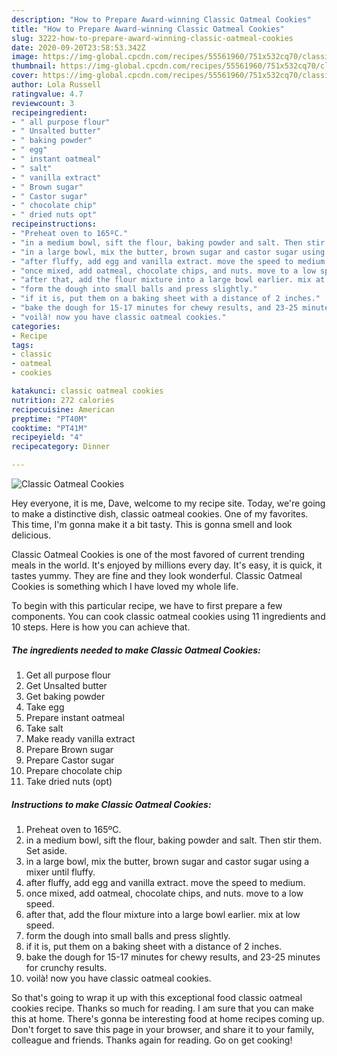 ```yaml
---
description: "How to Prepare Award-winning Classic Oatmeal Cookies"
title: "How to Prepare Award-winning Classic Oatmeal Cookies"
slug: 3222-how-to-prepare-award-winning-classic-oatmeal-cookies
date: 2020-09-20T23:58:53.342Z
image: https://img-global.cpcdn.com/recipes/55561960/751x532cq70/classic-oatmeal-cookies-recipe-main-photo.jpg
thumbnail: https://img-global.cpcdn.com/recipes/55561960/751x532cq70/classic-oatmeal-cookies-recipe-main-photo.jpg
cover: https://img-global.cpcdn.com/recipes/55561960/751x532cq70/classic-oatmeal-cookies-recipe-main-photo.jpg
author: Lola Russell
ratingvalue: 4.7
reviewcount: 3
recipeingredient:
- " all purpose flour"
- " Unsalted butter"
- " baking powder"
- " egg"
- " instant oatmeal"
- " salt"
- " vanilla extract"
- " Brown sugar"
- " Castor sugar"
- " chocolate chip"
- " dried nuts opt"
recipeinstructions:
- "Preheat oven to 165ºC."
- "in a medium bowl, sift the flour, baking powder and salt. Then stir them. Set aside."
- "in a large bowl, mix the butter, brown sugar and castor sugar using a mixer until fluffy."
- "after fluffy, add egg and vanilla extract. move the speed to medium."
- "once mixed, add oatmeal, chocolate chips, and nuts. move to a low speed."
- "after that, add the flour mixture into a large bowl earlier. mix at low speed."
- "form the dough into small balls and press slightly."
- "if it is, put them on a baking sheet with a distance of 2 inches."
- "bake the dough for 15-17 minutes for chewy results, and 23-25 minutes for crunchy results."
- "voilà! now you have classic oatmeal cookies."
categories:
- Recipe
tags:
- classic
- oatmeal
- cookies

katakunci: classic oatmeal cookies 
nutrition: 272 calories
recipecuisine: American
preptime: "PT40M"
cooktime: "PT41M"
recipeyield: "4"
recipecategory: Dinner

---
```



![Classic Oatmeal Cookies](https://img-global.cpcdn.com/recipes/55561960/751x532cq70/classic-oatmeal-cookies-recipe-main-photo.jpg)

Hey everyone, it is me, Dave, welcome to my recipe site. Today, we're going to make a distinctive dish, classic oatmeal cookies. One of my favorites. This time, I'm gonna make it a bit tasty. This is gonna smell and look delicious.

Classic Oatmeal Cookies is one of the most favored of current trending meals in the world. It's enjoyed by millions every day. It's easy, it is quick, it tastes yummy. They are fine and they look wonderful. Classic Oatmeal Cookies is something which I have loved my whole life.




To begin with this particular recipe, we have to first prepare a few components. You can cook classic oatmeal cookies using 11 ingredients and 10 steps. Here is how you can achieve that.

<!--inarticleads1-->

##### The ingredients needed to make Classic Oatmeal Cookies:

1. Get  all purpose flour
1. Get  Unsalted butter
1. Get  baking powder
1. Take  egg
1. Prepare  instant oatmeal
1. Take  salt
1. Make ready  vanilla extract
1. Prepare  Brown sugar
1. Prepare  Castor sugar
1. Prepare  chocolate chip
1. Take  dried nuts (opt)




<!--inarticleads2-->

##### Instructions to make Classic Oatmeal Cookies:

1. Preheat oven to 165ºC.
1. in a medium bowl, sift the flour, baking powder and salt. Then stir them. Set aside.
1. in a large bowl, mix the butter, brown sugar and castor sugar using a mixer until fluffy.
1. after fluffy, add egg and vanilla extract. move the speed to medium.
1. once mixed, add oatmeal, chocolate chips, and nuts. move to a low speed.
1. after that, add the flour mixture into a large bowl earlier. mix at low speed.
1. form the dough into small balls and press slightly.
1. if it is, put them on a baking sheet with a distance of 2 inches.
1. bake the dough for 15-17 minutes for chewy results, and 23-25 minutes for crunchy results.
1. voilà! now you have classic oatmeal cookies.




So that's going to wrap it up with this exceptional food classic oatmeal cookies recipe. Thanks so much for reading. I am sure that you can make this at home. There's gonna be interesting food at home recipes coming up. Don't forget to save this page in your browser, and share it to your family, colleague and friends. Thanks again for reading. Go on get cooking!
